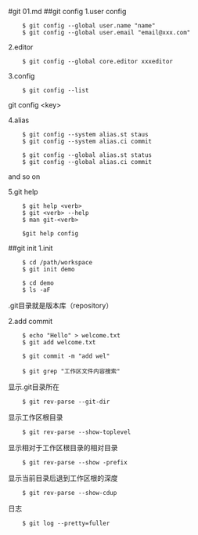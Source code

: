 #git 01.md
##git config
1.user config
```
    $ git config --global user.name "name"
    $ git config --global user.email "email@xxx.com"
```
2.editor
```
    $ git config --global core.editor xxxeditor
```
3.config
```
    $ git config --list
```
git config \<key\>  

4.alias
```
    $ git config --system alias.st staus
    $ git config --system alias.ci commit

    $ git config --global alias.st status
    $ git config --global alias.ci commit
```
and so on  
  
5.git help
```
    $ git help <verb>
    $ git <verb> --help
    $ man git-<verb>
    
    $git help config
```
##git init
1.init
```
    $ cd /path/workspace
    $ git init demo

    $ cd demo
    $ ls -aF
```
.git目录就是版本库（repository）  

2.add commit
```
    $ echo "Hello" > welcome.txt
    $ git add welcome.txt

    $ git commit -m "add wel"
```
```
    $ git grep "工作区文件内容搜索"
```
显示.git目录所在
```
    $ git rev-parse --git-dir
```
显示工作区根目录
```
    $ git rev-parse --show-toplevel
```
显示相对于工作区根目录的相对目录
```
    $ git rev-parse --show -prefix
```
显示当前目录后退到工作区根的深度
```
    $ git rev-parse --show-cdup
```
日志
```
    $ git log --pretty=fuller
```



